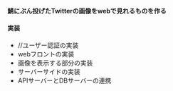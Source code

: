 #### 鯖にぶん投げたTwitterの画像をwebで見れるものを作る

#### 実装
- //ユーザー認証の実装
- webフロントの実装
- 画像を表示する部分の実装
- サーバーサイドの実装
 - APIサーバーとDBサーバーの連携
